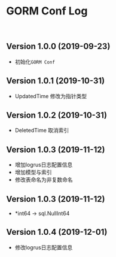 # GORM Conf Log

<br/>

## Version 1.0.0 (2019-09-23)

- 初始化`GORM Conf`

## Version 1.0.1 (2019-10-31)

- UpdatedTime 修改为指针类型

## Version 1.0.2 (2019-10-31)

- DeletedTime 取消索引

## Version 1.0.3 (2019-11-12)

- 增加logrus日志配置信息
- 增加模型与索引
- 修改表命名为非复数命名

## Version 1.0.3 (2019-11-12)

- *int64 -> sql.NullInt64

## Version 1.0.4 (2019-12-01)

- 修改logrus日志配置信息
